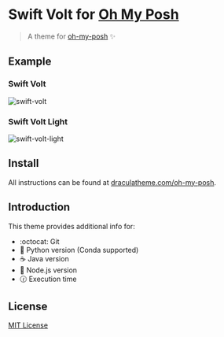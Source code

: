 # Swift Volt for [Oh My Posh](https://ohmyposh.dev/)

> A theme for [oh-my-posh](https://ohmyposh.dev/) ✨

## Example

### Swift Volt

![swift-volt](https://github.com/JohnsonSii/oh-my-posh/assets/67853082/79be3c0c-6205-461f-a4cc-1311b5e8aa3e)

### Swift Volt Light

![swift-volt-light](https://github.com/JohnsonSii/oh-my-posh/assets/67853082/52f2e48d-5a86-40cb-8ce9-6e8983105a6b)

## Install

All instructions can be found at [draculatheme.com/oh-my-posh](https://ohmyposh.dev/docs/installation/customize).

## Introduction

This theme provides additional info for:
- :octocat: Git
- :snake: Python version (Conda supported)
- :coffee: Java version
- :deciduous_tree: Node.js version
- :clock130: Execution time

## License

[MIT License](./LICENSE)
